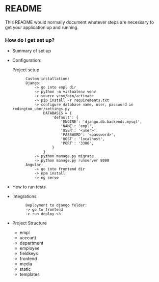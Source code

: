 # README #

This README would normally document whatever steps are necessary to get your application up and running.

### How do I get set up? ###

* Summary of set up
* Configuration:

    Project setup
    
            Custom installation:
            Django:
                -> go into empl dir
                -> python -m virtualenv venv
                -> source venv/bin/activate
                -> pip install -r requirements.txt
                -> configure database name, user, password in redington_uber/settings.py
                    DATABASES = {
                        'default': {
                            'ENGINE': 'django.db.backends.mysql', 
                            'NAME': 'empl',
                            'USER': '<user>',
                            'PASSWORD': '<password>',
                            'HOST': 'localhost',
                            'PORT': '3306',
                        }
                    }
                -> python manage.py migrate
                -> python manage.py runserver 8000
            Angular:  
                -> go into frontend dir
                -> npm install
                -> ng serve
                       
* How to run tests
* Integrations
        
            Deployment to django folder:
            -> go to frontend
            -> run deploy.sh
        
   
* Project Structure
    - empl
    - account
    - department
    - employee
    - fieldkeys
    - frontend
    - media
    - static
    - templates


